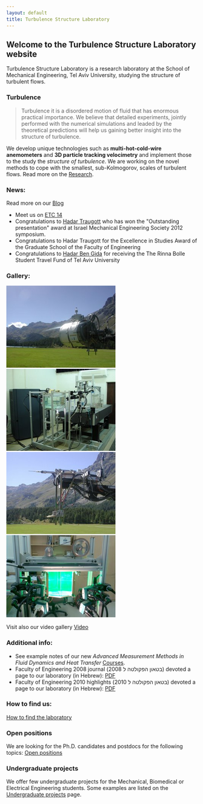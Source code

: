 ```yaml
---
layout: default
title: Turbulence Structure Laboratory
---
```


## Welcome to the Turbulence Structure Laboratory website

Turbulence Structure Laboratory is a research laboratory at the School of Mechanical Engineering, Tel Aviv University, studying the structure of turbulent flows. 

### Turbulence

>  Turbulence it is a disordered motion of fluid that has enormous practical importance. We believe that detailed experiments, jointly performed with the numerical simulations and leaded by the theoretical predictions will help us gaining better insight into the structure of turbulence. 


We develop unique technologies such as **multi-hot-cold-wire anemometers** and **3D particle tracking velocimetry** and implement those to the study the *structure of turbulence*. We are working on the novel methods to cope with the smallest, sub-Kolmogorov, scales of turbulent flows. Read more on the [Research](/research).  

### News: 
Read more on our [Blog](blog.html)

* Meet us on [ETC 14](http://etc14.ens-lyon.fr/)
* Congratulations to [Hadar Traugott](people/hadar_traugott.html) who has won the "Outstanding presentation" award at Israel Mechanical Engineering Society 2012 symposium. 
* Congratulations to Hadar Traugott for the Excellence in Studies Award of the Graduate School of the Faculty of Engineering
* Congratulations to [Hadar Ben Gida](people/hadar_ben_gida.html) for receiving the The Rinna Bolle Student Travel Fund of Tel Aviv University


### Gallery: 
![](images/calibration_in_situ.jpg)
![](images/lab.jpg)
![](images/theprobe.jpg)
![](images/cavity.jpg)

Visit also our video gallery [Video](videogallery.html)

	


### Additional info:
* See example notes of our new *Advanced Measurement Methods in Fluid Dynamics and Heat Transfer* [Courses](/courses). 
* Faculty of Engineering 2008 journal (בטאון הפקולטה ל 2008) devoted a page to our laboratory (in Hebrew): [PDF](/files/Pagesfrom2008bitaon.pdf)
* Faculty of Engineering 2010 highlights (בטאון הפקולטה ל 2010) devoted a page to our laboratory (in Hebrew): [PDF](/files/Pagesfrom2010bitaon.pdf)


### How to find us:
[How to find the laboratory](howtofindus.html)

###  Open positions

We are looking for the Ph.D. candidates and postdocs for the following topics: [Open positions](openpositions.html)


### Undergraduate projects

We offer few undergraduate projects for the Mechanical, Biomedical or Electrical Engineering students. Some examples are listed on the [Undergraduate projects](undergraduate_projects.html) page. 


